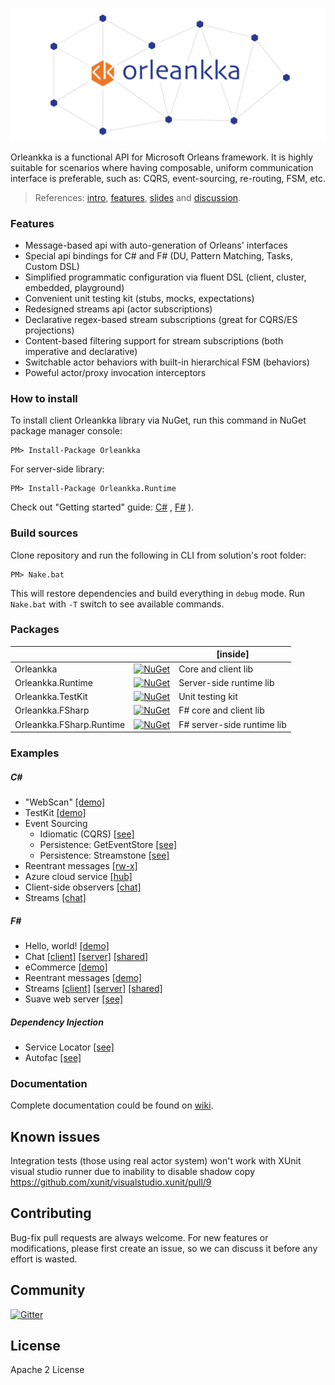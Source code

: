 ![Orleankka Logo](Logo.Wide.jpg)

Orleankka is a functional API for Microsoft Orleans framework. It is highly suitable for scenarios where having composable, uniform communication interface is preferable, such as: CQRS, event-sourcing, re-routing, FSM, etc. 

> References: [intro](https://www.youtube.com/watch?v=07Up88bpl20), [features](https://www.youtube.com/watch?v=FKL-PS8Q9ac), [slides](https://docs.google.com/presentation/d/1brM4SS-uJBRMZs-CdOZoJ0KUgrnPXXwrOXnYgfLL4Nk/edit#slide=id.p4) and [discussion](https://github.com/dotnet/orleans/issues/42).

### Features

+ Message-based api with auto-generation of Orleans' interfaces
+ Special api bindings for C# and F# (DU, Pattern Matching, Tasks, Custom DSL)
+ Simplified programmatic configuration via fluent DSL (client, cluster, embedded, playground)
+ Convenient unit testing kit (stubs, mocks, expectations)
+ Redesigned streams api (actor subscriptions)
+ Declarative regex-based stream subscriptions (great for CQRS/ES projections)
+ Content-based filtering support for stream subscriptions (both imperative and declarative)
+ Switchable actor behaviors with built-in hierarchical FSM (behaviors)
+ Poweful actor/proxy invocation interceptors

### How to install

To install client Orleankka library via NuGet, run this command in NuGet package manager console:

	PM> Install-Package Orleankka

For server-side library:

	PM> Install-Package Orleankka.Runtime

Check out "Getting started" guide: [C#](https://github.com/OrleansContrib/Orleankka/wiki/Getting-Started-CSharp)
, [F#](https://github.com/OrleansContrib/Orleankka/wiki/Getting-Started-FSharp)
).

### Build sources

Clone repository and run the following in CLI from solution's root folder:

	PM> Nake.bat

This will restore dependencies and build everything in `debug` mode. Run `Nake.bat` with `-T` switch to see available commands.


### Packages

|  |  | [inside]
| ------- |:----:| ---------- |
| Orleankka | [![NuGet](https://img.shields.io/nuget/v/Orleankka.svg?style=flat)](https://www.nuget.org/packages/Orleankka/) | Core and client lib
| Orleankka.Runtime | [![NuGet](https://img.shields.io/nuget/v/Orleankka.Runtime.svg?style=flat)](https://www.nuget.org/packages/Orleankka/) | Server-side runtime lib
| Orleankka.TestKit | [![NuGet](https://img.shields.io/nuget/v/Orleankka.TestKit.svg?style=flat)](https://www.nuget.org/packages/Orleankka.TestKit/) | Unit testing kit
| Orleankka.FSharp | [![NuGet](https://img.shields.io/nuget/v/Orleankka.FSharp.svg?style=flat)](https://www.nuget.org/packages/Orleankka.FSharp/) | F# core and client lib
| Orleankka.FSharp.Runtime | [![NuGet](https://img.shields.io/nuget/v/Orleankka.FSharp.Runtime.svg?style=flat)](https://www.nuget.org/packages/Orleankka.FSharp.Runtime/) | F# server-side runtime lib

### Examples

##### C&#35;

+ "WebScan" [[demo]](Source/Demo.App)
+ TestKit [[demo]](Source/Demo.App.Tests)
+ Event Sourcing 
	+ Idiomatic (CQRS) [[see]](Source/Example.EventSourcing.Idiomatic)
	+ Persistence: GetEventStore [[see]](Source/Example.EventSourcing.Persistence.GES)
	+ Persistence: Streamstone [[see]](Source/Example.EventSourcing.Persistence.Streamstone)
+ Reentrant messages [[rw-x]](Source/Example.Reentrant)
+ Azure cloud service [[hub]](Source/Example.Azure.Cluster)
+ Client-side observers [[chat]](Source/Example.Observers.Chat.Client)
+ Streams [[chat]](Source/Example.Streams.Chat.Server)

##### F&#35;

+ Hello, world! [[demo]](Source/FSharp.Demo.HelloWorld) 
+ Chat  [[client]](Source/FSharp.Example.Observers.Chat.Client) [[server]](Source/FSharp.Example.Observers.Chat.Server) [[shared]](Source/FSharp.Example.Observers.Chat.Shared)
+ eCommerce [[demo]](Source/FSharp.Demo.Shop)
+ Reentrant messages [[demo]](Source/FSharp.Example.Reentrant)
+ Streams [[client]](Source/FSharp.Example.Streams.Chat.Client) [[server]](Source/FSharp.Example.Streams.Chat.Server) [[shared]](Source/FSharp.Example.Streams.Chat.Shared)
+ Suave web server [[see]](Source/FSharp.Example.Suave)

##### Dependency Injection

+ Service Locator [[see]](Source/Demo.App)
+ Autofac [[see]](Source/Example.DependencyInjection.Autofac)

### Documentation

Complete documentation could be found on [wiki](https://github.com/OrleansContrib/Orleankka/wiki).

## Known issues

Integration tests (those using real actor system) won't work with XUnit visual studio runner due to inability to disable shadow copy https://github.com/xunit/visualstudio.xunit/pull/9

## Contributing

Bug-fix pull requests are always welcome. For new features or modifications, please first create an issue, so we can discuss it before any effort is wasted.

## Community

[![Gitter](https://badges.gitter.im/Join%20Chat.svg)](https://gitter.im/OrleansContrib/Orleankka?utm_source=badge&utm_medium=badge&utm_campaign=pr-badge&utm_content=badge)

## License

Apache 2 License

